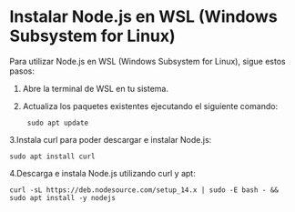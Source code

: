 # Instalar Node.js en WSL (Windows Subsystem for Linux)

Para utilizar Node.js en WSL (Windows Subsystem for Linux), sigue estos pasos:

1. Abre la terminal de WSL en tu sistema.

2. Actualiza los paquetes existentes ejecutando el siguiente comando:

   ```shell 
    sudo apt update   
    ```
3.Instala curl para poder descargar e instalar Node.js: 
   ```shell  
   sudo apt install curl
   ```
4.Descarga e instala Node.js utilizando curl y apt:    
  ```shell    
  curl -sL https://deb.nodesource.com/setup_14.x | sudo -E bash - && sudo apt install -y nodejs
  ```


